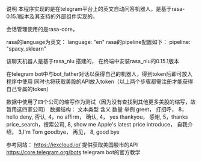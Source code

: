 说明
本程序实现的是在telegram平台上的英文自动问答机器人，是基于rasa-0.15.1版本及其支持的外部组件实现的。

会话管理使用的是rasa-core，

rasa的language为英文：
language: "en"
rasa的pipeline配置如下：
pipeline: "spacy_sklearn"


该聊天机器人是基于rasa_nlu 搭建的，
在终端中安装rasa_nlu的0.15.1版本


在telegram bot中与bot_father对话以获得自己的机器人，得到token后即可放入程序中使用
同时也将获取美股的API放入token（以上两个步骤都需注册才能获得自己专属的token）



数据中使用了四个公司的缩写作为测试（因为没有查找到其他更多美股的缩写，故暂用这四家公司）
数据结构：
  文本类型	      含义	   数量	举例
  greet，       打招呼，    8，hello
  deny,         否认,      4，no
  affirm，      确认,       4， yes
  thankyou，    感谢,       5，thanks
  price_search，搜索公司,    8, show me Apple's latest price
  introduce，   自我介绍，   3,I'm Tom
  goodbye，     再见，       8, good bye


参考网站：
https://iexcloud.io/ 提供获取美国股市的API
https://core.telegram.org/bots telegram bot的官方教学
